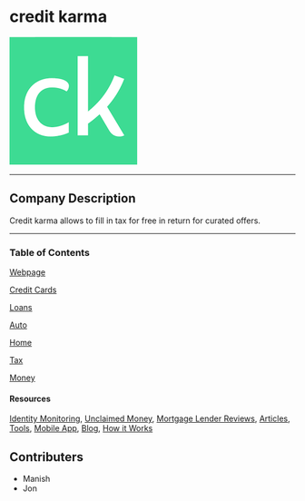 # credit karma

![company log](ck.png)

---
## Company Description

Credit karma allows to fill in tax for free in return for curated offers. 

---

### Table of Contents

[Webpage](https://www.creditkarma.com/)

[Credit Cards](https://www.creditkarma.com/)

[Loans](https://www.creditkarma.com/shop/personal-loans)

[Auto](https://www.creditkarma.com/shop/autos)

[Home](https://www.creditkarma.com/home-loans/mortgage-rates)

[Tax](https://www.creditkarma.com/tax)

[Money](https://www.creditkarma.com/checking)

#### Resources

[Identity Monitoring](https://www.creditkarma.com/id-monitoring),
[Unclaimed Money](https://www.creditkarma.com/unclaimed-money),
[Mortgage Lender Reviews](https://www.creditkarma.com/reviews/mortgage),
[Articles](https://www.creditkarma.com/search/i),
[Tools](https://www.creditkarma.com/tools),
[Mobile App](https://www.creditkarma.com/advice/i/credit-karma-app),
[Blog](https://www.creditkarma.com/about/commentary),
[How it Works](https://www.creditkarma.com/about/commentary)



## Contributers

- Manish
- Jon